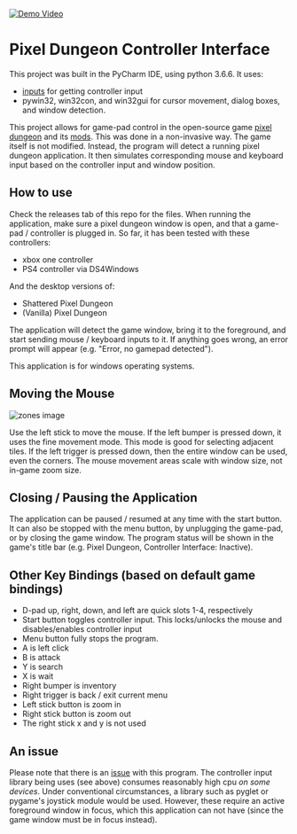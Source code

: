 [![Demo Video](https://i.imgur.com/V9yxmHo.png)](https://youtu.be/wS2o8JwoxLA "Click to watch the video")

# Pixel Dungeon Controller Interface

This project was built in the PyCharm IDE, using python 3.6.6. It uses:
- [inputs](https://pypi.org/project/inputs/) for getting controller input
- pywin32, win32con, and win32gui for cursor movement, dialog boxes, and window detection.

This project allows for game-pad control in the open-source game 
[pixel dungeon](https://github.com/watabou/pixel-dungeon) and its [mods](https://github.com/00-Evan/shattered-pixel-dungeon).
This was done in a non-invasive way. The game itself is not modified. Instead, the program will detect a running pixel
dungeon application. It then simulates corresponding mouse and keyboard input based on the controller input and window position.

## How to use

Check the releases tab of this repo for the files. When running the application, make sure a pixel dungeon window is open,
and that a game-pad / controller is plugged in. So far, it has been tested with these controllers:
- xbox one controller
- PS4 controller via DS4Windows

And the desktop versions of:
- Shattered Pixel Dungeon
- (Vanilla) Pixel Dungeon

The application will detect the game window, bring it to the foreground, and start sending mouse / keyboard inputs to it.
If anything goes wrong, an error prompt will appear (e.g. "Error, no gamepad detected").

This application is for windows operating systems.


## Moving the Mouse

![zones image](https://i.imgur.com/yE5BN8Y.png)

Use the left stick to move the mouse. If the left bumper is pressed down, it uses the fine movement mode. This mode is good for 
selecting adjacent tiles. If the left trigger is pressed down, then the entire window can be used, even the corners.
The mouse movement areas scale with window size, not in-game zoom size.

## Closing / Pausing the Application

The application can be paused / resumed at any time with the start button. It can also be stopped with the menu button,
by unplugging the game-pad, or by closing the game window. The program status will be shown in the game's title bar
(e.g. Pixel Dungeon, Controller Interface: Inactive).

## Other Key Bindings (based on default game bindings)
- D-pad up, right, down, and left are quick slots 1-4, respectively
- Start button toggles controller input. This locks/unlocks the mouse and disables/enables controller input
- Menu button fully stops the program.
- A is left click
- B is attack
- Y is search
- X is wait
- Right bumper is inventory
- Right trigger is back / exit current menu
- Left stick button is zoom in
- Right stick button is zoom out
- The right stick x and y is not used

## An issue

Please note that there is an [issue](https://github.com/zeth/inputs/issues/65) with this program. The controller input
library being uses (see above) consumes reasonably high cpu *on some devices*. Under conventional circumstances,
a library such as pyglet or pygame's joystick module would be used. However, these require an active foreground window
in focus, which this application can not have (since the game window must be in focus instead).